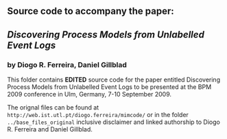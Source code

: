 ## Source code to accompany the paper:
## _Discovering Process Models from Unlabelled Event Logs_
### by Diogo R. Ferreira, Daniel Gillblad

This folder contains __EDITED__ source code for the paper entitled Discovering Process Models from Unlabelled Event Logs to be presented at the BPM 2009 conference in Ulm, Germany, 7-10 September 2009.

The orignal files can be found at `http://web.ist.utl.pt/diogo.ferreira/mimcode/` or in the folder `../base_files_original` inclusive disclaimer and linked authorship to Diogo R. Ferreira and Daniel Gillblad.


